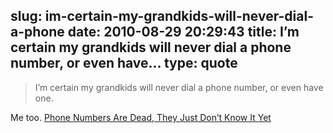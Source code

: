 slug: im-certain-my-grandkids-will-never-dial-a-phone
date: 2010-08-29 20:29:43
title: I’m certain my grandkids will never dial a phone number, or even have...
type: quote
---

> I’m certain my grandkids will never dial a phone number, or even have one.

Me too. [Phone Numbers Are Dead, They Just Don’t Know It Yet](http://techcrunch.com/2010/08/28/phone-numbers-dead/)
